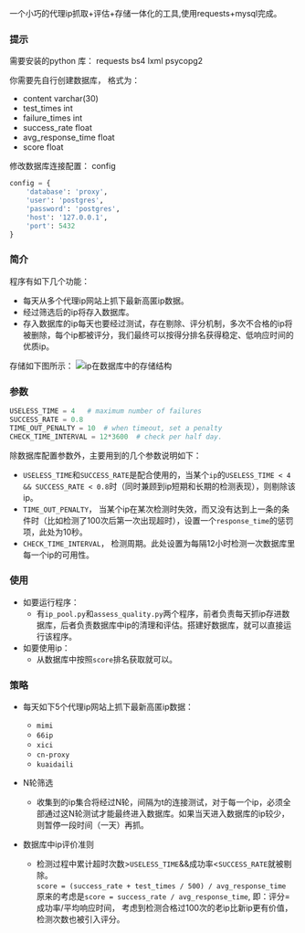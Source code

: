 一个小巧的代理ip抓取+评估+存储一体化的工具,使用requests+mysql完成。


### 提示

需要安装的python 库：
requests
bs4
lxml
psycopg2

你需要先自行创建数据库， 格式为：

* content				varchar(30)
* test_times			int  
* failure_times		    int
* success_rate	 		float
* avg_response_time	    float
* score				    float

修改数据库连接配置： config
```python
config = {
    'database': 'proxy',
    'user': 'postgres',
    'password': 'postgres',
    'host': '127.0.0.1',
    'port': 5432
}
```

### 简介

程序有如下几个功能：

* 每天从多个代理ip网站上抓下最新高匿ip数据。
* 经过筛选后的ip将存入数据库。
* 存入数据库的ip每天也要经过测试，存在剔除、评分机制，多次不合格的ip将被删除，每个ip都被评分，我们最终可以按得分排名获得稳定、低响应时间的优质ip。
   
存储如下图所示：
![ip在数据库中的存储结构](https://github.com/fancoo/Proxy/blob/master/images/data.png)


### 参数
```python
USELESS_TIME = 4   # maximum number of failures
SUCCESS_RATE = 0.8
TIME_OUT_PENALTY = 10  # when timeout, set a penalty
CHECK_TIME_INTERVAL = 12*3600  # check per half day.
```
除数据库配置参数外，主要用到的几个参数说明如下：

* ```USELESS_TIME```和```SUCCESS_RATE```是配合使用的，当某个```ip```的```USELESS_TIME < 4 && SUCCESS_RATE < 0.8```时（同时兼顾到ip短期和长期的检测表现），则剔除该ip。
* ```TIME_OUT_PENALTY```， 当某个ip在某次检测时失效，而又没有达到上一条的条件时（比如检测了100次后第一次出现超时），设置一个```response_time```的惩罚项，此处为10秒。
* ```CHECK_TIME_INTERVAL```， 检测周期。此处设置为每隔12小时检测一次数据库里每一个ip的可用性。

### 使用


* 如要运行程序：
  * 有```ip_pool.py```和```assess_quality.py```两个程序，前者负责每天抓ip存进数据库，后者负责数据库中ip的清理和评估。搭建好数据库，就可以直接运行该程序。
* 如要使用ip：
  * 从数据库中按照```score```排名获取就可以。


### 策略

* 每天如下5个代理ip网站上抓下最新高匿ip数据：
  * ```mimi```
  * ```66ip```
  * ```xici```
  * ```cn-proxy```
  * ```kuaidaili```
* N轮筛选
  * 收集到的ip集合将经过N轮，间隔为t的连接测试，对于每一个ip，必须全部通过这N轮测试才能最终进入数据库。如果当天进入数据库的ip较少，则暂停一段时间（一天）再抓。

* 数据库中ip评价准则
  * 检测过程中累计超时次数>```USELESS_TIME```&&成功率<```SUCCESS_RATE```就被剔除。  
  ```score = (success_rate + test_times / 500) / avg_response_time```  
  原来的考虑是```score = success_rate / avg_response_time```, 即：评分=成功率/平均响应时间， 考虑到检测合格过100次的老ip比新ip更有价值，检测次数也被引入评分。
